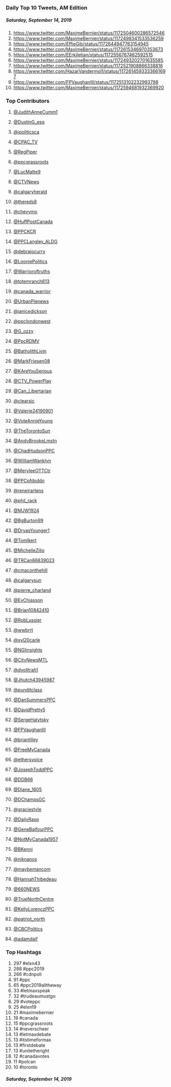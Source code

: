 ### Daily Top 10 Tweets, AM Edition
##### Saturday, September 14, 2019
 1) https://www.twitter.com/MaximeBernier/status/1172504600286572546
 2) https://www.twitter.com/MaximeBernier/status/1172498341533536259
 3) https://www.twitter.com/EffieGib/status/1172644947763154945
 4) https://www.twitter.com/MaximeBernier/status/1172615346970353673
 5) https://www.twitter.com/EErkiletian/status/1172556767462592515
 6) https://www.twitter.com/MaximeBernier/status/1172493202701635585
 7) https://www.twitter.com/MaximeBernier/status/1172521908866338816
 8) https://www.twitter.com/HazarVandermol1/status/1172614593333661697
 9) https://www.twitter.com/FPVaughanIII/status/1172513102232993798
10) https://www.twitter.com/MaximeBernier/status/1172594681932369920

### Top Contributors
  1) [@JudithAnneCumm1](https://www.twitter.com/JudithAnneCumm1)
  2) [@DustinG_esq](https://www.twitter.com/DustinG_esq)
  3) [@ipoliticsca](https://www.twitter.com/ipoliticsca)
  4) [@CPAC_TV](https://www.twitter.com/CPAC_TV)
  5) [@RegPiper](https://www.twitter.com/RegPiper)
  6) [@ppcgrassroots](https://www.twitter.com/ppcgrassroots)
  7) [@LucMatte9](https://www.twitter.com/LucMatte9)
  8) [@CTVNews](https://www.twitter.com/CTVNews)
  9) [@calgaryherald](https://www.twitter.com/calgaryherald)
 10) [@thereds8](https://www.twitter.com/thereds8)

 11) [@chevymo](https://www.twitter.com/chevymo)
 12) [@HuffPostCanada](https://www.twitter.com/HuffPostCanada)
 13) [@PPCKCR](https://www.twitter.com/PPCKCR)
 14) [@PPCLangley_ALDG](https://www.twitter.com/PPCLangley_ALDG)
 15) [@debrajocurry](https://www.twitter.com/debrajocurry)
 16) [@LooniePolitics](https://www.twitter.com/LooniePolitics)
 17) [@Warrioroftruths](https://www.twitter.com/Warrioroftruths)
 18) [@totemranch613](https://www.twitter.com/totemranch613)
 19) [@canada_warrior](https://www.twitter.com/canada_warrior)
 20) [@UrbanPienews](https://www.twitter.com/UrbanPienews)

 21) [@janicedickson](https://www.twitter.com/janicedickson)
 22) [@ppclondonwest](https://www.twitter.com/ppclondonwest)
 23) [@G_ozzy](https://www.twitter.com/G_ozzy)
 24) [@PpcRDMV](https://www.twitter.com/PpcRDMV)
 25) [@BatholithLivin](https://www.twitter.com/BatholithLivin)
 26) [@MarkFriesen08](https://www.twitter.com/MarkFriesen08)
 27) [@KAreYouSerious](https://www.twitter.com/KAreYouSerious)
 28) [@CTV_PowerPlay](https://www.twitter.com/CTV_PowerPlay)
 29) [@Can_Libertarian](https://www.twitter.com/Can_Libertarian)
 30) [@clearsic](https://www.twitter.com/clearsic)

 31) [@Valerie24190901](https://www.twitter.com/Valerie24190901)
 32) [@VoteAnnieYoung](https://www.twitter.com/VoteAnnieYoung)
 33) [@TheTorontoSun](https://www.twitter.com/TheTorontoSun)
 34) [@AndyBrookeLmstn](https://www.twitter.com/AndyBrookeLmstn)
 35) [@ChadHudsonPPC](https://www.twitter.com/ChadHudsonPPC)
 36) [@WilliamWanklyn](https://www.twitter.com/WilliamWanklyn)
 37) [@MeryleeOTTCtr](https://www.twitter.com/MeryleeOTTCtr)
 38) [@PPCpfdsddo](https://www.twitter.com/PPCpfdsddo)
 39) [@reneirartens](https://www.twitter.com/reneirartens)
 40) [@phil_rack](https://www.twitter.com/phil_rack)

 41) [@MJW1924](https://www.twitter.com/MJW1924)
 42) [@BgBurton99](https://www.twitter.com/BgBurton99)
 43) [@DryasYounger1](https://www.twitter.com/DryasYounger1)
 44) [@TomIkert](https://www.twitter.com/TomIkert)
 45) [@MichelleZilio](https://www.twitter.com/MichelleZilio)
 46) [@TRCan66839023](https://www.twitter.com/TRCan66839023)
 47) [@cmaconthehill](https://www.twitter.com/cmaconthehill)
 48) [@calgarysun](https://www.twitter.com/calgarysun)
 49) [@pierre_charland](https://www.twitter.com/pierre_charland)
 50) [@EvChiasson](https://www.twitter.com/EvChiasson)

 51) [@Brian10842410](https://www.twitter.com/Brian10842410)
 52) [@RobLussier](https://www.twitter.com/RobLussier)
 53) [@wwbrrt](https://www.twitter.com/wwbrrt)
 54) [@syl20carle](https://www.twitter.com/syl20carle)
 55) [@NGIinsights](https://www.twitter.com/NGIinsights)
 56) [@CityNewsMTL](https://www.twitter.com/CityNewsMTL)
 57) [@dyolltrah1](https://www.twitter.com/dyolltrah1)
 58) [@Jhutch43945987](https://www.twitter.com/Jhutch43945987)
 59) [@punditclass](https://www.twitter.com/punditclass)
 60) [@DanSummersPPC](https://www.twitter.com/DanSummersPPC)

 61) [@DavidPretty5](https://www.twitter.com/DavidPretty5)
 62) [@SergeHalytsky](https://www.twitter.com/SergeHalytsky)
 63) [@FPVaughanIII](https://www.twitter.com/FPVaughanIII)
 64) [@brianlilley](https://www.twitter.com/brianlilley)
 65) [@FreeMyCanada](https://www.twitter.com/FreeMyCanada)
 66) [@ethersvoice](https://www.twitter.com/ethersvoice)
 67) [@JosephToddPPC](https://www.twitter.com/JosephToddPPC)
 68) [@DDB66](https://www.twitter.com/DDB66)
 69) [@Diane_1605](https://www.twitter.com/Diane_1605)
 70) [@DChampsGC](https://www.twitter.com/DChampsGC)

 71) [@graciestyle](https://www.twitter.com/graciestyle)
 72) [@DailyRasp](https://www.twitter.com/DailyRasp)
 73) [@GeneBalfourPPC](https://www.twitter.com/GeneBalfourPPC)
 74) [@NotMyCanada1957](https://www.twitter.com/NotMyCanada1957)
 75) [@BKenni](https://www.twitter.com/BKenni)
 76) [@niknanos](https://www.twitter.com/niknanos)
 77) [@maybemancom](https://www.twitter.com/maybemancom)
 78) [@HannahThibedeau](https://www.twitter.com/HannahThibedeau)
 79) [@660NEWS](https://www.twitter.com/660NEWS)
 80) [@TrueNorthCentre](https://www.twitter.com/TrueNorthCentre)

 81) [@KellyLorenczPPC](https://www.twitter.com/KellyLorenczPPC)
 82) [@patriot_north](https://www.twitter.com/patriot_north)
 83) [@CBCPolitics](https://www.twitter.com/CBCPolitics)
 84) [@adamdaif](https://www.twitter.com/adamdaif)


### Top Hashtags

  1) 297 #elxn43
  2) 288 #ppc2019
  3) 266 #cdnpoli
  4)  91 #ppc
  5)  65 #ppc2019alltheway
  6)  33 #letmaxspeak
  7)  32 #trudeaumustgo
  8)  29 #voteppc
  9)  25 #elxn19
 10)  21 #maximebernier
 11)  19 #canada
 12)  15 #ppcgrassroots
 13)  14 #neverscheer
 14)  13 #letmaxdebate
 15)  13 #itstimeformax
 16)  13 #firstdebate
 17)  13 #unitetheright
 18)  12 #canadavotes
 19)  11 #polcan
 20)  10 #toronto

##### Saturday, September 14, 2019

